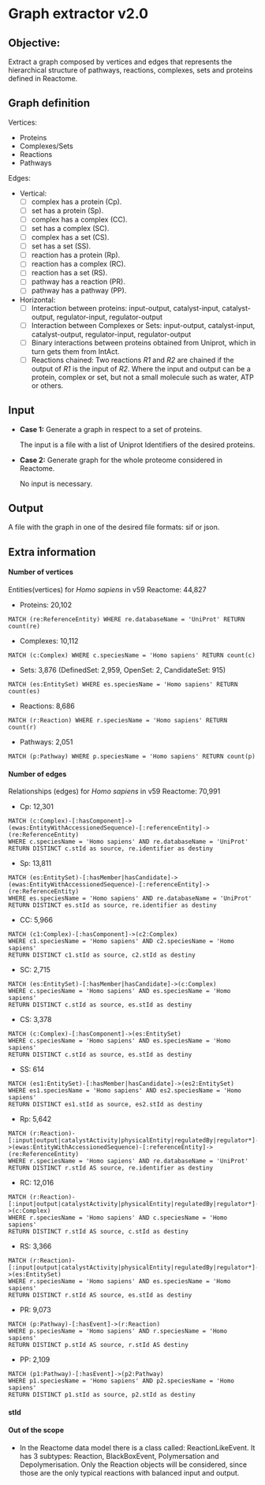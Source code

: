 # Graph extractor v2.0

## Objective: 

Extract a graph composed by vertices and edges that represents the hierarchical structure of pathways, reactions, complexes, sets and proteins defined in Reactome.

## Graph definition

Vertices:
  * Proteins
  * Complexes/Sets
  * Reactions
  * Pathways

Edges:

* Vertical:
    - [ ] complex has a protein (Cp).
    - [ ] set has a protein (Sp).
    - [ ] complex has a complex (CC).
    - [ ] set has a complex (SC).
    - [ ] complex has a set (CS).
    - [ ] set has a set (SS).
    - [ ] reaction has a protein (Rp).
    - [ ] reaction has a complex (RC).
    - [ ] reaction has a set (RS).
    - [ ] pathway has a reaction (PR).
    - [ ] pathway has a pathway (PP).
* Horizontal:
    - [ ] Interaction between proteins: input-output, catalyst-input, catalyst-output, regulator-input, regulator-output
    - [ ] Interaction between Complexes or Sets:  input-output, catalyst-input, catalyst-output, regulator-input, regulator-output
    - [ ] Binary interactions between proteins obtained from Uniprot, which in turn gets them from IntAct.
    - [ ] Reactions chained: Two reactions _R1_ and _R2_ are chained if the output of _R1_ is the input of _R2_. Where the input and output can be a protein, complex or set, but not a small molecule such as water, ATP or others.

## Input

* **Case 1:** Generate a graph in respect to a set of proteins.


    The input is a file with a list of Uniprot Identifiers of the desired proteins.

* **Case 2:** Generate graph for the whole proteome considered in Reactome.

    No input is necessary.

## Output 

A file with the graph in one of the desired file formats: sif or json.

## Extra information

#### Number of vertices

Entities(vertices) for _Homo sapiens_ in v59 Reactome: 44,827
* Proteins: 20,102
~~~~
MATCH (re:ReferenceEntity) WHERE re.databaseName = 'UniProt' RETURN count(re)
~~~~
* Complexes: 10,112
~~~~
MATCH (c:Complex) WHERE c.speciesName = 'Homo sapiens' RETURN count(c)
~~~~
* Sets: 3,876 (DefinedSet: 2,959, OpenSet: 2, CandidateSet: 915)
~~~~
MATCH (es:EntitySet) WHERE es.speciesName = 'Homo sapiens' RETURN count(es)
~~~~
* Reactions: 8,686
~~~~
MATCH (r:Reaction) WHERE r.speciesName = 'Homo sapiens' RETURN count(r)
~~~~
* Pathways: 2,051
~~~~
MATCH (p:Pathway) WHERE p.speciesName = 'Homo sapiens' RETURN count(p)
~~~~

#### Number of edges

Relationships (edges) for _Homo sapiens_ in v59 Reactome: 70,991

* Cp: 12,301
~~~~
MATCH (c:Complex)-[:hasComponent]->(ewas:EntityWithAccessionedSequence)-[:referenceEntity]->(re:ReferenceEntity)
WHERE c.speciesName = 'Homo sapiens' AND re.databaseName = 'UniProt'
RETURN DISTINCT c.stId as source, re.identifier as destiny
~~~~
* Sp: 13,811
~~~~
MATCH (es:EntitySet)-[:hasMember|hasCandidate]->(ewas:EntityWithAccessionedSequence)-[:referenceEntity]->(re:ReferenceEntity)
WHERE es.speciesName = 'Homo sapiens' AND re.databaseName = 'UniProt'
RETURN DISTINCT es.stId as source, re.identifier as destiny
~~~~
* CC: 5,966 
~~~~
MATCH (c1:Complex)-[:hasComponent]->(c2:Complex)
WHERE c1.speciesName = 'Homo sapiens' AND c2.speciesName = 'Homo sapiens'
RETURN DISTINCT c1.stId as source, c2.stId as destiny
~~~~
* SC: 2,715
~~~~
MATCH (es:EntitySet)-[:hasMember|hasCandidate]->(c:Complex)
WHERE c.speciesName = 'Homo sapiens' AND es.speciesName = 'Homo sapiens'
RETURN DISTINCT c.stId as source, es.stId as destiny
~~~~
* CS: 3,378
~~~~
MATCH (c:Complex)-[:hasComponent]->(es:EntitySet)
WHERE c.speciesName = 'Homo sapiens' AND es.speciesName = 'Homo sapiens'
RETURN DISTINCT c.stId as source, es.stId as destiny
~~~~
* SS: 614
~~~~
MATCH (es1:EntitySet)-[:hasMember|hasCandidate]->(es2:EntitySet)
WHERE es1.speciesName = 'Homo sapiens' AND es2.speciesName = 'Homo sapiens'
RETURN DISTINCT es1.stId as source, es2.stId as destiny
~~~~
* Rp: 5,642 
~~~~
MATCH (r:Reaction)-[:input|output|catalystActivity|physicalEntity|regulatedBy|regulator*]->(ewas:EntityWithAccessionedSequence)-[:referenceEntity]->(re:ReferenceEntity)
WHERE r.speciesName = 'Homo sapiens' AND re.databaseName = 'UniProt'
RETURN DISTINCT r.stId AS source, re.identifier as destiny
~~~~
* RC: 12,016
~~~~
MATCH (r:Reaction)-[:input|output|catalystActivity|physicalEntity|regulatedBy|regulator*]->(c:Complex)
WHERE r.speciesName = 'Homo sapiens' AND c.speciesName = 'Homo sapiens'
RETURN DISTINCT r.stId AS source, c.stId as destiny
~~~~
* RS: 3,366 
~~~~
MATCH (r:Reaction)-[:input|output|catalystActivity|physicalEntity|regulatedBy|regulator*]->(es:EntitySet)
WHERE r.speciesName = 'Homo sapiens' AND es.speciesName = 'Homo sapiens'
RETURN DISTINCT r.stId AS source, es.stId as destiny
~~~~
* PR: 9,073 
~~~~
MATCH (p:Pathway)-[:hasEvent]->(r:Reaction)
WHERE p.speciesName = 'Homo sapiens' AND r.speciesName = 'Homo sapiens'
RETURN DISTINCT p.stId AS source, r.stId AS destiny
~~~~
* PP: 2,109 
~~~~
MATCH (p1:Pathway)-[:hasEvent]->(p2:Pathway)
WHERE p1.speciesName = 'Homo sapiens' AND p2.speciesName = 'Homo sapiens'
RETURN DISTINCT p1.stId as source, p2.stId as destiny
~~~~

#### stId

#### Out of the scope

* In the Reactome data model there is a class called: ReactionLikeEvent. It has 3 subtypes: Reaction, BlackBoxEvent, Polymersation and Depolymerisation. 
Only the Reaction objects will be considered, since those are the only typical reactions with balanced input and output.